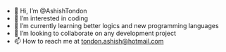 - 👋 Hi, I’m @AshishTondon
- 👀 I’m interested in coding
- 🌱 I’m currently learning better logics and new programming languages
- 💞️ I’m looking to collaborate on any development project
- 📫 How to reach me at tondon.ashish@hotmail.com

<!---
AshishTondon/AshishTondon is a ✨ special ✨ repository because its `README.md` (this file) appears on your GitHub profile.
You can click the Preview link to take a look at your changes.
--->
